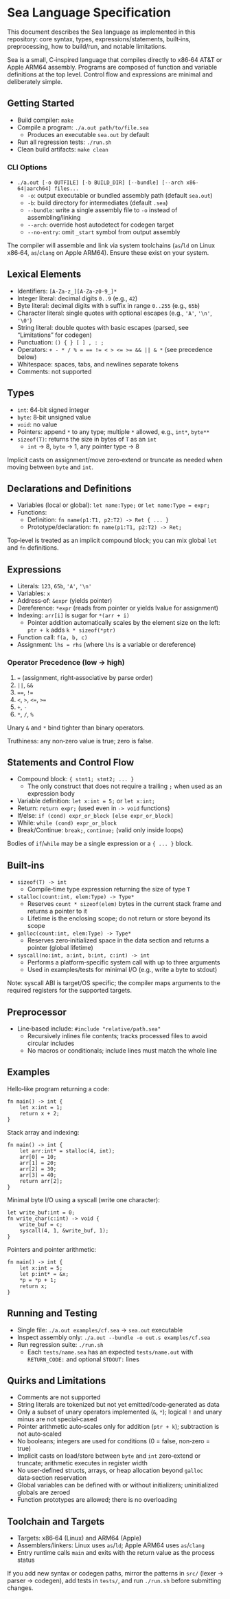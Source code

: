 # Sea Language Specification

This document describes the Sea language as implemented in this repository: core syntax, types, expressions/statements, built‑ins, preprocessing, how to build/run, and notable limitations.

Sea is a small, C‑inspired language that compiles directly to x86‑64 AT&T or Apple ARM64 assembly. Programs are composed of function and variable definitions at the top level. Control flow and expressions are minimal and deliberately simple.

## Getting Started

- Build compiler: `make`
- Compile a program: `./a.out path/to/file.sea`
  - Produces an executable `sea.out` by default
- Run all regression tests: `./run.sh`
- Clean build artifacts: `make clean`

### CLI Options

- `./a.out [-o OUTFILE] [-b BUILD_DIR] [--bundle] [--arch x86-64|aarch64] files...`
  - `-o`: output executable or bundled assembly path (default `sea.out`)
  - `-b`: build directory for intermediates (default `.sea`)
  - `--bundle`: write a single assembly file to `-o` instead of assembling/linking
  - `--arch`: override host autodetect for codegen target
  - `--no-entry`: omit `_start` symbol from output assembly

The compiler will assemble and link via system toolchains (`as`/`ld` on Linux x86‑64, `as`/`clang` on Apple ARM64). Ensure these exist on your system.

## Lexical Elements

- Identifiers: `[A-Za-z_][A-Za-z0-9_]*`
- Integer literal: decimal digits `0..9` (e.g., `42`)
- Byte literal: decimal digits with `b` suffix in range `0..255` (e.g., `65b`)
- Character literal: single quotes with optional escapes (e.g., `'A'`, `'\n'`, `'\0'`)
- String literal: double quotes with basic escapes (parsed, see “Limitations” for codegen)
- Punctuation: `() { } [ ] , : ;`
- Operators: `+ - * / % = == != < > <= >= && || & *` (see precedence below)
- Whitespace: spaces, tabs, and newlines separate tokens
- Comments: not supported

## Types

- `int`: 64‑bit signed integer
- `byte`: 8‑bit unsigned value
- `void`: no value
- Pointers: append `*` to any type; multiple `*` allowed, e.g., `int*`, `byte**`
- `sizeof(T)`: returns the size in bytes of `T` as an `int`
  - `int` → 8, `byte` → 1, any pointer type → 8

Implicit casts on assignment/move zero‑extend or truncate as needed when moving between `byte` and `int`.

## Declarations and Definitions

- Variables (local or global): `let name:Type;` or `let name:Type = expr;`
- Functions:
  - Definition: `fn name(p1:T1, p2:T2) -> Ret { ... }`
  - Prototype/declaration: `fn name(p1:T1, p2:T2) -> Ret;`

Top‑level is treated as an implicit compound block; you can mix global `let` and `fn` definitions.

## Expressions

- Literals: `123`, `65b`, `'A'`, `'\n'`
- Variables: `x`
- Address‑of: `&expr` (yields pointer)
- Dereference: `*expr` (reads from pointer or yields lvalue for assignment)
- Indexing: `arr[i]` is sugar for `*(arr + i)`
  - Pointer addition automatically scales by the element size on the left: `ptr + k` adds `k * sizeof(*ptr)`
- Function call: `f(a, b, c)`
- Assignment: `lhs = rhs` (where `lhs` is a variable or dereference)

### Operator Precedence (low → high)

1. `=` (assignment, right‑associative by parse order)
2. `||`, `&&`
3. `==`, `!=`
4. `<`, `>`, `<=`, `>=`
5. `+`, `-`
6. `*`, `/`, `%`

Unary `&` and `*` bind tighter than binary operators.

Truthiness: any non‑zero value is true; zero is false.

## Statements and Control Flow

- Compound block: `{ stmt1; stmt2; ... }`
  - The only construct that does not require a trailing `;` when used as an expression body
- Variable definition: `let x:int = 5;` or `let x:int;`
- Return: `return expr;` (used even in `-> void` functions)
- If/else: `if (cond) expr_or_block [else expr_or_block]`
- While: `while (cond) expr_or_block`
- Break/Continue: `break;`, `continue;` (valid only inside loops)

Bodies of `if`/`while` may be a single expression or a `{ ... }` block.

## Built‑ins

- `sizeof(T) -> int`
  - Compile‑time type expression returning the size of type `T`
- `stalloc(count:int, elem:Type) -> Type*`
  - Reserves `count * sizeof(elem)` bytes in the current stack frame and returns a pointer to it
  - Lifetime is the enclosing scope; do not return or store beyond its scope
- `galloc(count:int, elem:Type) -> Type*`
  - Reserves zero‑initialized space in the data section and returns a pointer (global lifetime)
- `syscall(no:int, a:int, b:int, c:int) -> int`
  - Performs a platform‑specific system call with up to three arguments
  - Used in examples/tests for minimal I/O (e.g., write a byte to stdout)

Note: syscall ABI is target/OS specific; the compiler maps arguments to the required registers for the supported targets.

## Preprocessor

- Line‑based include: `#include "relative/path.sea"`
  - Recursively inlines file contents; tracks processed files to avoid circular includes
  - No macros or conditionals; include lines must match the whole line

## Examples

Hello‑like program returning a code:

```sea
fn main() -> int {
    let x:int = 1;
    return x + 2;
}
```

Stack array and indexing:

```sea
fn main() -> int {
    let arr:int* = stalloc(4, int);
    arr[0] = 10;
    arr[1] = 20;
    arr[2] = 30;
    arr[3] = 40;
    return arr[2];
}
```

Minimal byte I/O using a syscall (write one character):

```sea
let write_buf:int = 0;
fn write_char(c:int) -> void {
    write_buf = c;
    syscall(4, 1, &write_buf, 1);
}
```

Pointers and pointer arithmetic:

```sea
fn main() -> int {
    let x:int = 5;
    let p:int* = &x;
    *p = *p + 1;
    return x;
}
```

## Running and Testing

- Single file: `./a.out examples/cf.sea` → `sea.out` executable
- Inspect assembly only: `./a.out --bundle -o out.s examples/cf.sea`
- Run regression suite: `./run.sh`
  - Each `tests/name.sea` has an expected `tests/name.out` with `RETURN_CODE:` and optional `STDOUT:` lines

## Quirks and Limitations

- Comments are not supported
- String literals are tokenized but not yet emitted/code‑generated as data
- Only a subset of unary operators implemented (`&`, `*`); logical `!` and unary minus are not special‑cased
- Pointer arithmetic auto‑scales only for addition (`ptr + k`); subtraction is not auto‑scaled
- No booleans; integers are used for conditions (0 = false, non‑zero = true)
- Implicit casts on load/store between `byte` and `int` zero‑extend or truncate; arithmetic executes in register width
- No user‑defined structs, arrays, or heap allocation beyond `galloc` data‑section reservation
- Global variables can be defined with or without initializers; uninitialized globals are zeroed
- Function prototypes are allowed; there is no overloading

## Toolchain and Targets

- Targets: x86‑64 (Linux) and ARM64 (Apple)
- Assemblers/linkers: Linux uses `as`/`ld`; Apple ARM64 uses `as`/`clang`
- Entry runtime calls `main` and exits with the return value as the process status

If you add new syntax or codegen paths, mirror the patterns in `src/` (lexer → parser → codegen), add tests in `tests/`, and run `./run.sh` before submitting changes.
